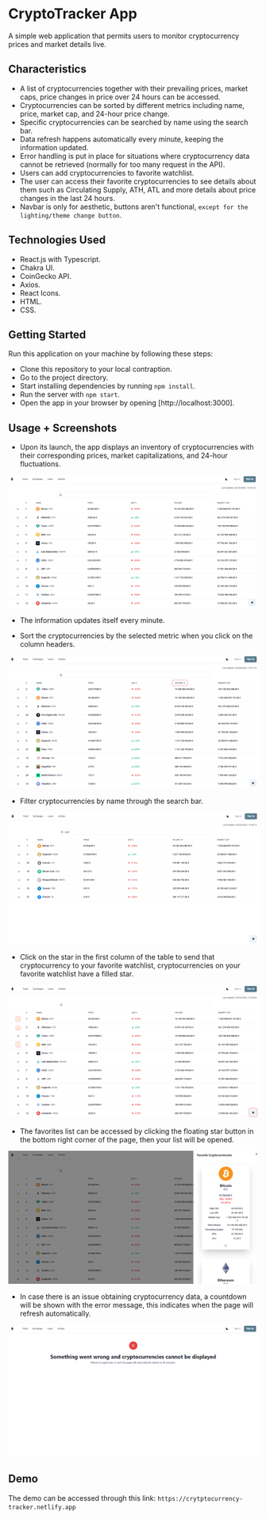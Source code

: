 # CryptoTracker App

A simple web application that permits users to monitor cryptocurrency prices and market details live.

## Characteristics

- A list of cryptocurrencies together with their prevailing prices, market caps, price changes in price over 24 hours can be accessed.
- Cryptocurrencies can be sorted by different metrics including name, price, market cap, and 24-hour price change.
- Specific cryptocurrencies can be searched by name using the search bar.
- Data refresh happens automatically every minute, keeping the information updated.
- Error handling is put in place for situations where cryptocurrency data cannot be retrieved (normally for too many request in the API).
- Users can add cryptocurrencies to favorite watchlist.
- The user can access their favorite cryptocurrencies to see details about them such as Circulating Supply, ATH, ATL and more details about price changes in the last 24 hours.
- Navbar is only for aesthetic, buttons aren't functional, `except for the lighting/theme change button`.

## Technologies Used

- React.js with Typescript.
- Chakra UI.
- CoinGecko API.
- Axios.
- React Icons.
- HTML.
- CSS.

## Getting Started

Run this application on your machine by following these steps:

- Clone this repository to your local contraption.
- Go to the project directory.
- Start installing dependencies by running `npm install`.
- Run the server with  `npm start`.
- Open the app in your browser by opening [http://localhost:3000].

## Usage + Screenshots

- Upon its launch, the app displays an inventory of cryptocurrencies with their corresponding prices, market capitalizations, and 24-hour fluctuations.

![alt text](home.png)

- The information updates itself every minute.

- Sort the cryptocurrencies by the selected metric when you click on the column headers.

![alt text](sort_applied.png)

- Filter cryptocurrencies by name through the search bar.

![alt text](search.png)

- Click on the star in the first column of the table to send that cryptocurrency to your favorite watchlist, cryptocurrencies on your favorite watchlist have a filled star.

![alt text](add_to_favorites.png)

- The favorites list can be accessed by clicking the floating star button in the bottom right corner of the page, then your list will be opened.

![alt text](favorite_list.png)

- In case there is an issue obtaining cryptocurrency data, a countdown will be shown with the error message, this indicates when the page will refresh automatically.

![alt text](error.png)

## Demo

The demo can be accessed through this link: `https://crytptocurrency-tracker.netlify.app`
